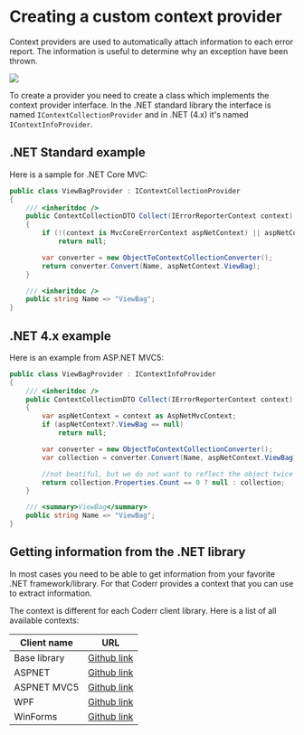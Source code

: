 Creating a custom context provider
==================================

Context providers are used to automatically attach information to each error report. The information is useful to determine why an exception have been thrown.

![](client/context-info.png)

To create a provider you need to create a class which implements the context provider interface. In the .NET standard library the interface is named `IContextCollectionProvider` and in .NET (4.x) it's named `IContextInfoProvider`.

## .NET Standard example

Here is a sample for .NET Core MVC:

```csharp
public class ViewBagProvider : IContextCollectionProvider
{
    /// <inheritdoc />
    public ContextCollectionDTO Collect(IErrorReporterContext context)
    {
        if (!(context is MvcCoreErrorContext aspNetContext) || aspNetContext.ViewBag == null)
            return null;

        var converter = new ObjectToContextCollectionConverter();
        return converter.Convert(Name, aspNetContext.ViewBag);
    }

    /// <inheritdoc />
    public string Name => "ViewBag";
}
```

## .NET 4.x example

Here is an example from ASP.NET MVC5:

```csharp
public class ViewBagProvider : IContextInfoProvider
{
    /// <inheritdoc />
    public ContextCollectionDTO Collect(IErrorReporterContext context)
    {
        var aspNetContext = context as AspNetMvcContext;
        if (aspNetContext?.ViewBag == null)
            return null;

        var converter = new ObjectToContextCollectionConverter();
        var collection = converter.Convert(Name, aspNetContext.ViewBag);

        //not beatiful, but we do not want to reflect the object twice
        return collection.Properties.Count == 0 ? null : collection;
    }

    /// <summary>ViewBag</summary>
    public string Name => "ViewBag";
}
```

## Getting information from the .NET library

In most cases you need to be able to get information from your favorite .NET framework/library. For that Coderr provides a context that you can use to extract information.

The context is different for each Coderr client library. Here is a list of all available contexts:

Client name | URL
----------- | ---------
Base library | [Github link](https://github.com/coderrapp/codeRR.Client/blob/master/src/Coderr.Client/Reporters/ErrorReporterContext.cs)
ASPNET | [Github link](https://github.com/coderrapp/codeRR.Client.AspNet/blob/master/src/Coderr.Client.AspNet/HttpErrorReporterContext.cs)
ASPNET MVC5 | [Github link](https://github.com/coderrapp/codeRR.Client.AspNet.Mvc5/blob/master/src/Coderr.Client.AspNet.Mvc5/AspNetMvcContext.cs)
WPF | [Github link](https://github.com/coderrapp/codeRR.Client.WPF/blob/master/src/Coderr.Client.Wpf/WpfErrorReporter.cs)
WinForms | [Github link](https://github.com/coderrapp/codeRR.Client.WinForms/blob/master/src/Coderr.Client.WinForms/WinformsErrorReportContext.cs)
